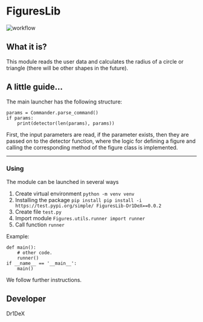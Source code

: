 # FiguresLib
![workflow](https://github.com/Dr1DeX/figures/actions/workflows/main.yml/badge.svg) 

## What it is? ##
This module reads the user data and calculates the radius of a circle or triangle (there will be other shapes in the future).
## A little guide... ##
The main launcher has the following structure:

	params = Commander.parse_command()
    if params:
        print(detector(len(params), params))


First, the input parameters are read, if the parameter exists, then they are passed on to the detector function,
where the logic for defining a figure and calling the corresponding method of the figure class is implemented.


----------



### Using ###
The module can be launched in several ways
1) Create virtual environment ``python -m venv venv``
2) Installing the package ``pip install pip install -i https://test.pypi.org/simple/ FiguresLib-Dr1DeX==0.0.2``
3) Create file ``test.py``
4) Import module ``Figures.utils.runner import runner``
5) Call function ``runner``

Example:

    def main():
        # other code.
        runner()
    if __name__ == '__main__':
        main()
    

We follow further instructions.


## Developer ##
Dr1DeX
